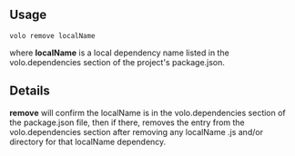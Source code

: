 ## Usage

    volo remove localName

where **localName** is a local dependency name listed in the volo.dependencies
section of the project's package.json.

## Details

**remove** will confirm the localName is in the volo.dependencies section of
the package.json file, then if there, removes the entry from the
volo.dependencies section after removing any localName .js and/or directory
for that localName dependency.
